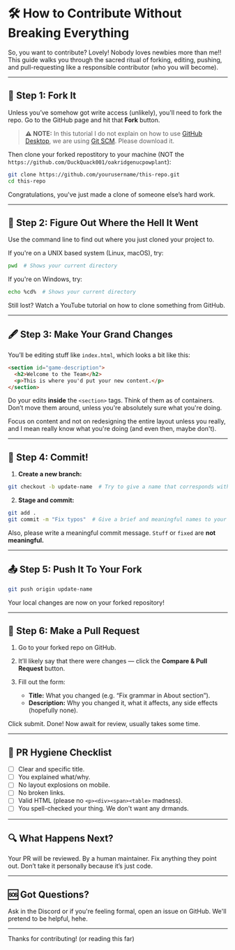 # 🛠️ How to Contribute Without Breaking Everything

So, you want to contribute? Lovely! Nobody loves newbies more than me!! This guide walks you through the sacred ritual of forking, editing, pushing, and pull-requesting like a responsible contributor (who you will become).

---

## 🍴 Step 1: Fork It

Unless you’ve somehow got write access (unlikely), you'll need to fork the repo. Go to the GitHub page and hit that **Fork** button.

> **⚠️ NOTE:** In this tutorial I do not explain on how to use [GitHub Desktop](https://desktop.github.com/download/), we are using [Git SCM](https://git-scm.com/downloads). Please download it.

Then clone your forked repostitory to your machine (NOT the `https://github.com/DuckQuack001/oakridgenucpowplant`):
```bash
git clone https://github.com/yourusername/this-repo.git
cd this-repo
````

Congratulations, you've just made a clone of someone else’s hard work.

---

## 🧭 Step 2: Figure Out Where the Hell It Went

Use the command line to find out where you just cloned your project to.

If you're on a UNIX based system (Linux, macOS), try:
```bash
pwd  # Shows your current directory
```

If you're on Windows, try:
```bash
echo %cd%  # Shows your current directory
```

Still lost? Watch a YouTube tutorial on how to clone something from GitHub.

---

## 🖋️ Step 3: Make Your Grand Changes

You’ll be editing stuff like `index.html`, which looks a bit like this:

```html
<section id="game-description">
  <h2>Welcome to the Team</h2>
  <p>This is where you'd put your new content.</p>
</section>
```

Do your edits **inside** the `<section>` tags. Think of them as of containers. Don’t move them around, unless you're absolutely sure what you're doing.

Focus on content and not on redesigning the entire layout unless you really, and I mean really know what you're doing (and even then, maybe don't).

---

## 💾 Step 4: Commit!

1. **Create a new branch:**

```bash
git checkout -b update-name  # Try to give a name that corresponds with what you've done
```

2. **Stage and commit:**

```bash
git add .
git commit -m "Fix typos"  # Give a brief and meaningful names to your commits
```

Also, please write a meaningful commit message. `Stuff` or `fixed` are **not meaningful.**

---

## 📤 Step 5: Push It To Your Fork

```bash
git push origin update-name
```

Your local changes are now on your forked repository!

---

## 🔁 Step 6: Make a Pull Request

1. Go to your forked repo on GitHub.
2. It’ll likely say that there were changes — click the **Compare & Pull Request** button.
4. Fill out the form:

   * **Title:** What you changed (e.g. “Fix grammar in About section”).
   * **Description:** Why you changed it, what it affects, any side effects (hopefully none).

Click submit. Done! Now await for review, usually takes some time.

---

## 🧽 PR Hygiene Checklist

* [ ] Clear and specific title.
* [ ] You explained what/why.
* [ ] No layout explosions on mobile.
* [ ] No broken links.
* [ ] Valid HTML (please no `<p><div><span><table>` madness).
* [ ] You spell-checked your thing. We don't want any drmands.

---

## 🔍 What Happens Next?

Your PR will be reviewed. By a human maintainer. Fix anything they point out. Don’t take it personally because it’s just code.

---

## 🆘 Got Questions?

Ask in the Discord or if you're feeling formal, open an issue on GitHub. We'll pretend to be helpful, hehe.

---

Thanks for contributing! (or reading this far)